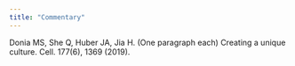 ```yaml
---
title: "Commentary"
---
```


Donia MS, She Q, Huber JA, Jia H. (One paragraph each) Creating a unique culture. Cell. 177(6), 1369 (2019).